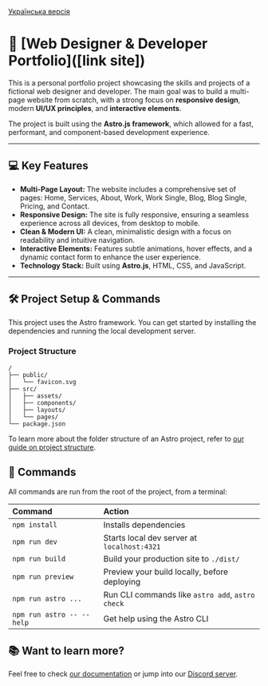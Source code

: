 [Українська версія](README-UA.md)

# 🚀 [Web Designer & Developer Portfolio]([link site])

This is a personal portfolio project showcasing the skills and projects of a fictional web designer and developer. The main goal was to build a multi-page website from scratch, with a strong focus on **responsive design**, modern **UI/UX principles**, and **interactive elements**.

The project is built using the **Astro.js framework**, which allowed for a fast, performant, and component-based development experience.

---

## 💻 Key Features

* **Multi-Page Layout:** The website includes a comprehensive set of pages: Home, Services, About, Work, Work Single, Blog, Blog Single, Pricing, and Contact.
* **Responsive Design:** The site is fully responsive, ensuring a seamless experience across all devices, from desktop to mobile.
* **Clean & Modern UI:** A clean, minimalistic design with a focus on readability and intuitive navigation.
* **Interactive Elements:** Features subtle animations, hover effects, and a dynamic contact form to enhance the user experience.
* **Technology Stack:** Built using **Astro.js**, HTML, CSS, and JavaScript.

---

## 🛠️ Project Setup & Commands

This project uses the Astro framework. You can get started by installing the dependencies and running the local development server.

### Project Structure

```text
/
├── public/
│   └── favicon.svg
├── src/
│   ├── assets/
│   ├── components/
│   ├── layouts/
│   └── pages/
└── package.json
```

To learn more about the folder structure of an Astro project, refer to [our guide on project structure](https://docs.astro.build/en/basics/project-structure/).

## 🧞 Commands

All commands are run from the root of the project, from a terminal:

| Command                   | Action                                           |
| :------------------------ | :----------------------------------------------- |
| `npm install`             | Installs dependencies                            |
| `npm run dev`             | Starts local dev server at `localhost:4321`      |
| `npm run build`           | Build your production site to `./dist/`          |
| `npm run preview`         | Preview your build locally, before deploying     |
| `npm run astro ...`       | Run CLI commands like `astro add`, `astro check` |
| `npm run astro -- --help` | Get help using the Astro CLI                     |

## 📚 Want to learn more?

Feel free to check [our documentation](https://docs.astro.build) or jump into our [Discord server](https://astro.build/chat).
